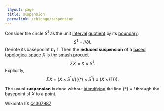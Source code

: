 ```yaml
---
 layout: page
 title: suspension
 permalink: /chicago/suspension
---
```

Consider the circle $S^1$ as the unit [interval](https://mathgloss.github.io/MathGloss/interval) [quotient](https://mathgloss.github.io/MathGloss/quotient_of_topological_spaces) by its [boundary](https://mathgloss.github.io/MathGloss/boundary): $$S^1= I/\partial I.$$ Denote its basepooint by $1$. Then the **reduced suspension** of a [based](https://mathgloss.github.io/MathGloss/based_topological_space) [topological space](https://mathgloss.github.io/MathGloss/topological_space) $X$ is the [smash product](https://mathgloss.github.io/MathGloss/smash_product) $$\Sigma X = X\wedge S^1.$$ Explicitly, $$\Sigma X = (X\times S^1)/((\{*\}\times S^1)\cup (X\times\{1\})).$$

The usual **suspension** is done without [identifying](https://mathgloss.github.io/MathGloss/###############################identifying) the line $\{*\}\times I$ through the basepoint of $X$ to a point.

Wikidata ID: [Q1307987](https://www.wikidata.org/wiki/Q1307987)